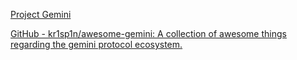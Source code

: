 
[Project Gemini](https://geminiprotocol.net/)

[GitHub - kr1sp1n/awesome-gemini: A collection of awesome things regarding the gemini protocol ecosystem.](https://github.com/kr1sp1n/awesome-gemini)
